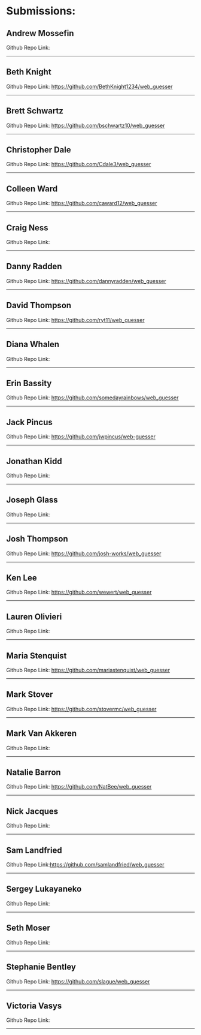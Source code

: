 # Submissions:

## Andrew Mossefin

Github Repo Link:

-----

## Beth Knight

Github Repo Link: https://github.com/BethKnight1234/web_guesser

-----

## Brett Schwartz

Github Repo Link: https://github.com/bschwartz10/web_guesser

-----

## Christopher Dale

Github Repo Link: https://github.com/Cdale3/web_guesser

-----

## Colleen Ward

Github Repo Link: https://github.com/caward12/web_guesser

-----

## Craig Ness

Github Repo Link:

-----

## Danny Radden

Github Repo Link: https://github.com/dannyradden/web_guesser

-----

## David Thompson

Github Repo Link: https://github.com/ryt11/web_guesser

-----

## Diana Whalen

Github Repo Link:

-----

## Erin Bassity

Github Repo Link: https://github.com/somedayrainbows/web_guesser

-----

## Jack Pincus

Github Repo Link: https://github.com/jwpincus/web-guesser

-----

## Jonathan Kidd

Github Repo Link:

-----

## Joseph Glass

Github Repo Link:

-----

## Josh Thompson

Github Repo Link: https://github.com/josh-works/web_guesser

-----

## Ken Lee

Github Repo Link: https://github.com/wewert/web_guesser

-----

## Lauren Olivieri

Github Repo Link:

-----

## Maria Stenquist

Github Repo Link: https://github.com/mariastenquist/web_guesser

-----

## Mark Stover

Github Repo Link: https://github.com/stovermc/web_guesser

-----

## Mark Van Akkeren

Github Repo Link:

-----

## Natalie Barron

Github Repo Link: https://github.com/NatBee/web_guesser

-----

## Nick Jacques

Github Repo Link:

-----

## Sam Landfried

Github Repo Link:https://github.com/samlandfried/web_guesser

-----

## Sergey Lukayaneko

Github Repo Link:

-----

## Seth Moser

Github Repo Link:

-----

## Stephanie Bentley

Github Repo Link: https://github.com/slague/web_guesser

-----

## Victoria Vasys

Github Repo Link:

-----
